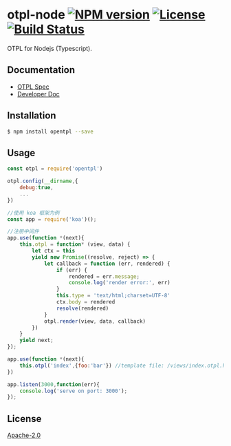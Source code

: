 # otpl-node  [![NPM version][npm-image]][npm-url] [![License][license-image]][license-url] [![Build Status][travis-image]][travis-url]

OTPL for Nodejs (Typescript). 


## Documentation

- [OTPL Spec](https://github.com/diosay/open-tpl)
- [Developer Doc](https://github.com/diosay/otpl-node/blob/master/src/README.md)

## Installation

```bash
$ npm install opentpl --save
```

## Usage
```js
const otpl = require('opentpl')

otpl.config(__dirname,{
    debug:true,
    ...
})

//使用 koa 框架为例
const app = require('koa')();

//注册中间件
app.use(function *(next){
	this.otpl = function* (view, data) {
        let ctx = this
        yield new Promise((resolve, reject) => {
            let callback = function (err, rendered) {
                if (err) {
                    rendered = err.message;
                    console.log('render error:', err)
                }
				this.type = 'text/html;charset=UTF-8'
                ctx.body = rendered
                resolve(rendered)
            }
            otpl.render(view, data, callback)
        })
    }
	yield next;
});

app.use(function *(next){
    this.otpl('index',{foo:'bar'}) //template file: /views/index.otpl.html
})

app.listen(3000,function(err){
	console.log('serve on port: 3000');
});

```

## License

[Apache-2.0][license-url]


[downloads-image]: https://img.shields.io/npm/dm/otpl.svg

[license-url]: https://opensource.org/licenses/Apache-2.0
[license-image]: https://img.shields.io/badge/license-Apache2.0-blue.svg

[npm-url]: https://www.npmjs.com/package/otpl
[npm-image]: https://img.shields.io/npm/v/otpl.svg

[travis-url]: https://travis-ci.org/opentpl/otpl-node
[travis-image]: https://img.shields.io/travis/opentpl/otpl-node.svg

[coveralls-url]: https://coveralls.io/r/opentpl/otpl-node
[coveralls-image]: https://img.shields.io/coveralls/opentpl/otpl-node/master.svg

[gitter-url]: https://gitter.im/opentpl/otpl-node
[gitter-image]: https://badges.gitter.im/opentpl/otpl-node.png